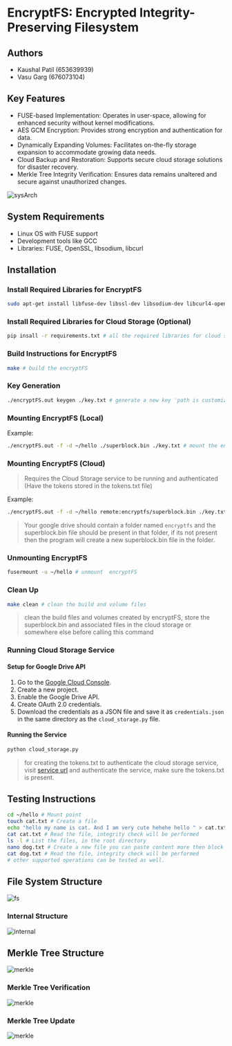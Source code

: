 # EncryptFS: Encrypted Integrity-Preserving Filesystem

## Authors
- Kaushal Patil (653639939)
- Vasu Garg (676073104)

## Key Features
- FUSE-based Implementation: Operates in user-space, allowing for enhanced security without kernel modifications.
- AES GCM Encryption: Provides strong encryption and authentication for data.
- Dynamically Expanding Volumes: Facilitates on-the-fly storage expansion to accommodate growing data needs.
- Cloud Backup and Restoration: Supports secure cloud storage solutions for disaster recovery.
- Merkle Tree Integrity Verification: Ensures data remains unaltered and secure against unauthorized changes.

![sysArch](./assets/sysdiag.png)

## System Requirements
- Linux OS with FUSE support
- Development tools like GCC
- Libraries: FUSE, OpenSSL, libsodium, libcurl

## Installation

### Install Required Libraries for EncryptFS
```bash
sudo apt-get install libfuse-dev libssl-dev libsodium-dev libcurl4-openssl-dev # all the required libraries
```

### Install Required Libraries for Cloud Storage (Optional)
```bash
pip insall -r requirements.txt # all the required libraries for cloud storage microservice
```

### Build Instructions for EncryptFS

```bash
make # build the encryptFS
```

### Key Generation

```bash
./encryptFS.out keygen ./key.txt # generate a new key 'path is customizable'
```

### Mounting EncryptFS (Local)

Example:

```bash
./encryptFS.out -f -d ~/hello ./superblock.bin ./key.txt # mount the encryptFS to ~/hello using superblock.bin and key.txt (used for aes encryption and decryption)
```

### Mounting EncryptFS (Cloud)

> Requires the Cloud Storage service to be running and authenticated (Have the tokens stored in the tokens.txt file)

Example:

```bash
./encryptFS.out -f -d ~/hello remote:encryptfs/superblock.bin ./key.txt  # mount the encryptFS to ~/hello using superblock.bin on google cloud and key.txt (used for aes encryption and decryption)
```

> Your google drive should contain a folder named `encryptfs` and the superblock.bin file should be present in that folder, if its not present then the program will create a new superblock.bin file in the folder.

### Unmounting EncryptFS

```bash
fusermount -u ~/hello # unmount  encryptFS
```

### Clean Up

```bash
make clean # clean the build and volume files
```

> clean the build files and volumes created by encryptFS, store the superblock.bin and associated files in the cloud storage or somewhere else before calling this command

### Running Cloud Storage Service

#### Setup for Google Drive API

1. Go to the [Google Cloud Console](https://console.cloud.google.com/).
2. Create a new project.
3. Enable the Google Drive API.
4. Create OAuth 2.0 credentials.
5. Download the credentials as a JSON file and save it as `credentials.json` in the same directory as the `cloud_storage.py` file.

#### Running the Service

```bash
python cloud_storage.py
```

> for creating the tokens.txt to authenticate the cloud storage service, visit [service url](http://127.0.0.1:8080) and authenticate the service, make sure the tokens.txt is present.

## Testing Instructions
 
```bash
cd ~/hello # Mount point
touch cat.txt # Create a file
echo "hello my name is cat. And I am very cute hehehe hello " > cat.txt # Write to the file, updated merkle tree
cat cat.txt # Read the file, integrity check will be performed
ls -l # List the files, in the root directory
nano dog.txt # Create a new file you can paste content more then block size to check multi block allocation and read
cat dog.txt # Read the file, integrity check will be performed
# other supported operations can be tested as well.
```

## File System Structure

![fs](./assets/filesysstruct.png)

### Internal Structure

![internal](./assets/fileinternalstruct.png)

## Merkle Tree Structure

![merkle](./assets/merkletree.png)

### Merkle Tree Verification

![merkle](./assets/merkletreeverify.png)

### Merkle Tree Update

![merkle](./assets/merkletreeupdates.png)
